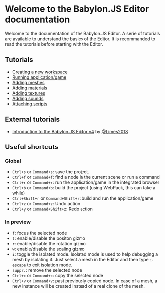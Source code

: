 # Welcome to the Babylon.JS Editor documentation

Welcome to the documentation of the Babylon.JS Editor. A serie of tutorials are available to understand the basics of the Editor. It is recommanded to read the tutorials before starting with the Editor.

## Tutorials
* [Creating a new workspace](../01%20-%20create-workspace/doc.md)
* [Running application/game](../02%20-%20running-project/doc.md)
* [Adding meshes](../03%20-%20adding-meshes/doc.md)
* [Adding materials](../04%20-%20adding-materials/doc.md)
* [Adding textures](../05%20-%20adding-textures/doc.md)
* [Adding sounds](../06%20-%20adding-sounds/doc.md)
* [Attaching scripts](../07%20-%20attaching-scripts/doc.md)

## External tutorials

* [Introduction to the Babylon.JS Editor v4](https://www.crossroad-tech.com/entry/babylonjs-editor-v4-introduction-en) by [@Limes2018](https://gist.github.com/flushpot1125)

## Useful shortcuts

### Global
* `Ctrl+s` or `Command+s`: save the project.
* `Ctrl+f` or `Command+f`: find a node in the current scene or run a command
* `Ctrl+r` or `Command+r`: run the application/game in the integrated browser
* `Ctrl+b` or `Command+b`: build the project (using WebPack, this can take a while)
* `Ctrl+Shift+r` or `Command+Shift+r`: build and run the application/game
* `Ctrl+z` or `Command+z`: Undo action
* `Ctrl+y` or `Command+Shift+z`: Redo action

### In preview
* `f`: focus the selected node
* `t`: enable/disable the positon gizmo
* `r`: enable/disable the rotation gizmo
* `w`: enable/disable the scaling gizmo
* `i`: toggle the isolated mode. Isolated mode is used to help debugging a mesh by isolating it. Just select a mesh in the Editor and then type `i`. `escape` to exit isolation mode.
* `suppr.`: remove the selected node
* `Ctrl+c` or `Command+c`: copy the selected node
* `Ctrl+v` or `Command+v`: past previously copied node. In case of a mesh, a new instance will be created instead of a real clone of the mesh.
